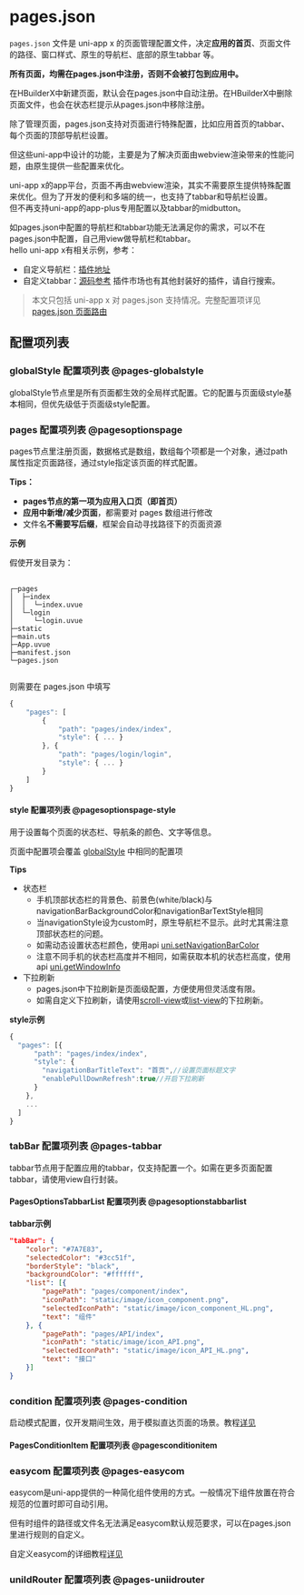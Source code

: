 # pages.json

`pages.json` 文件是 uni-app x 的页面管理配置文件，决定**应用的首页**、页面文件的路径、窗口样式、原生的导航栏、底部的原生tabbar 等。

**所有页面，均需在pages.json中注册，否则不会被打包到应用中。**

在HBuilderX中新建页面，默认会在pages.json中自动注册。在HBuilderX中删除页面文件，也会在状态栏提示从pages.json中移除注册。

除了管理页面，pages.json支持对页面进行特殊配置，比如应用首页的tabbar、每个页面的顶部导航栏设置。

但这些uni-app中设计的功能，主要是为了解决页面由webview渲染带来的性能问题，由原生提供一些配置来优化。

uni-app x的app平台，页面不再由webview渲染，其实不需要原生提供特殊配置来优化。但为了开发的便利和多端的统一，也支持了tabbar和导航栏设置。\
但不再支持uni-app的app-plus专用配置以及tabbar的midbutton。

如pages.json中配置的导航栏和tabbar功能无法满足你的需求，可以不在pages.json中配置，自己用view做导航栏和tabbar。\
hello uni-app x有相关示例，参考：
- 自定义导航栏：[插件地址](https://ext.dcloud.net.cn/plugin?id=14618)
- 自定义tabbar：[源码参考](https://gitcode.net/dcloud/hello-uni-app-x/-/tree/master/pages/template/custom-tab-bar)
插件市场也有其他封装好的插件，请自行搜索。

> 本文只包括 uni-app x 对 pages.json 支持情况。完整配置项详见 [pages.json 页面路由](https://uniapp.dcloud.net.cn/collocation/pages.html)

## 配置项列表

<!-- PAGESJSON.pages.description -->

<!-- PAGESJSON.pages.table -->

<!-- PAGESJSON.pages.compatibility -->

### globalStyle 配置项列表 @pages-globalstyle

globalStyle节点里是所有页面都生效的全局样式配置。它的配置与页面级style基本相同，但优先级低于页面级style配置。

<!-- PAGESJSON.pages_globalStyle.description -->

<!-- PAGESJSON.pages_globalStyle.table -->

<!-- PAGESJSON.pages_globalStyle.compatibility -->


### pages 配置项列表 @pagesoptionspage

pages节点里注册页面，数据格式是数组，数组每个项都是一个对象，通过path属性指定页面路径，通过style指定该页面的样式配置。

<!-- PAGESJSON.PagesOptionsPage.description -->

<!-- PAGESJSON.PagesOptionsPage.table -->

<!-- PAGESJSON.PagesOptionsPage.compatibility -->

**Tips：**

- **pages节点的第一项为应用入口页（即首页）**
- **应用中新增/减少页面**，都需要对 pages 数组进行修改
- 文件名**不需要写后缀**，框架会自动寻找路径下的页面资源

**示例**

假使开发目录为：

<pre v-pre="" data-lang="">
	<code class="lang-" style="padding:0">
┌─pages
│  ├─index
│  │  └─index.uvue
│  └─login
│     └─login.uvue
├─static
├─main.uts
├─App.uvue
├─manifest.json
└─pages.json
	</code>
</pre>

则需要在 pages.json 中填写

```javascript
{
    "pages": [
        {
            "path": "pages/index/index",
            "style": { ... }
        }, {
            "path": "pages/login/login",
            "style": { ... }
        }
    ]
}
```


#### style 配置项列表 @pagesoptionspage-style

用于设置每个页面的状态栏、导航条的颜色、文字等信息。

页面中配置项会覆盖 [globalStyle](#pages-globalstyle) 中相同的配置项

<!-- PAGESJSON.PagesOptionsPage_style.description -->

<!-- PAGESJSON.PagesOptionsPage_style.table -->

<!-- PAGESJSON.PagesOptionsPage_style.compatibility -->

**Tips**
- 状态栏
	* 手机顶部状态栏的背景色、前景色(white/black)与navigationBarBackgroundColor和navigationBarTextStyle相同
	* 当navigationStyle设为custom时，原生导航栏不显示。此时尤其需注意顶部状态栏的问题。
	* 如需动态设置状态栏颜色，使用api [uni.setNavigationBarColor](../api/set-navigation-bar-color.md)
	* 注意不同手机的状态栏高度并不相同，如需获取本机的状态栏高度，使用api [uni.getWindowInfo](../api/get-window-info.md)
- 下拉刷新
	* pages.json中下拉刷新是页面级配置，方便使用但灵活度有限。
	* 如需自定义下拉刷新，请使用[scroll-view](../component/scroll-view.md)或[list-view](../component/list-view.md)的下拉刷新。

**style示例**
```javascript
{
  "pages": [{
      "path": "pages/index/index",
      "style": {
        "navigationBarTitleText": "首页",//设置页面标题文字
        "enablePullDownRefresh":true//开启下拉刷新
      }
    },
    ...
  ]
}
```


### tabBar 配置项列表 @pages-tabbar

tabbar节点用于配置应用的tabbar，仅支持配置一个。如需在更多页面配置tabbar，请使用view自行封装。

<!-- PAGESJSON.pages_tabBar.description -->

<!-- PAGESJSON.pages_tabBar.table -->

<!-- PAGESJSON.pages_tabBar.compatibility -->

#### PagesOptionsTabbarList 配置项列表 @pagesoptionstabbarlist

<!-- PAGESJSON.PagesOptionsTabbarList.description -->

<!-- PAGESJSON.PagesOptionsTabbarList.table -->

<!-- PAGESJSON.PagesOptionsTabbarList.compatibility -->

**tabbar示例**
```json
"tabBar": {
	"color": "#7A7E83",
	"selectedColor": "#3cc51f",
	"borderStyle": "black",
	"backgroundColor": "#ffffff",
	"list": [{
		"pagePath": "pages/component/index",
		"iconPath": "static/image/icon_component.png",
		"selectedIconPath": "static/image/icon_component_HL.png",
		"text": "组件"
	}, {
		"pagePath": "pages/API/index",
		"iconPath": "static/image/icon_API.png",
		"selectedIconPath": "static/image/icon_API_HL.png",
		"text": "接口"
	}]
}
```

### condition 配置项列表 @pages-condition

启动模式配置，仅开发期间生效，用于模拟直达页面的场景。教程[详见](https://uniapp.dcloud.net.cn/collocation/pages.html#condition)

<!-- PAGESJSON.pages_condition.description -->

<!-- PAGESJSON.pages_condition.table -->

<!-- PAGESJSON.pages_condition.compatibility -->

#### PagesConditionItem 配置项列表 @pagesconditionitem

<!-- PAGESJSON.PagesConditionItem.description -->

<!-- PAGESJSON.PagesConditionItem.table -->

<!-- PAGESJSON.PagesConditionItem.compatibility -->


### easycom 配置项列表 @pages-easycom

easycom是uni-app提供的一种简化组件使用的方式。一般情况下组件放置在符合规范的位置时即可自动引用。

但有时组件的路径或文件名无法满足easycom默认规范要求，可以在pages.json里进行规则的自定义。

自定义easycom的详细教程[详见](https://uniapp.dcloud.net.cn/collocation/pages.html#easycom)

<!-- PAGESJSON.pages_easycom.description -->

<!-- PAGESJSON.pages_easycom.table -->

<!-- PAGESJSON.pages_easycom.compatibility -->

### uniIdRouter 配置项列表 @pages-uniidrouter

<!-- PAGESJSON.pages_uniIdRouter.description -->

<!-- PAGESJSON.pages_uniIdRouter.table -->

<!-- PAGESJSON.pages_uniIdRouter.compatibility -->

<!-- PAGESJSON.tutorial -->

